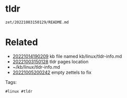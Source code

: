 # tldr

` zet/20221003150129/README.md `

# Related

- [20221014190209](/zet/20221014190209/README.md) kb file named kb/linux/tldr-info.md
- [20221003150128](/zet/20221003150128/README.md) tldr pages location
- ~/kb/linux/tldr-info.md
- [20221005200242](/zet/20221005200242/README.md) empty zettels to fix

Tags:

    #linux #tldr 
